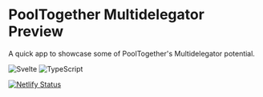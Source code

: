 # PoolTogether Multidelegator Preview

A quick app to showcase some of PoolTogether's Multidelegator potential.

![Svelte](https://img.shields.io/badge/svelte-%23f1413d.svg?style=for-the-badge&logo=svelte&logoColor=white)
![TypeScript](https://img.shields.io/badge/typescript-%23007ACC.svg?style=for-the-badge&logo=typescript&logoColor=white)

[![Netlify Status](https://api.netlify.com/api/v1/badges/7ca00147-def3-4f6c-a08f-4f6b2e95fdb5/deploy-status)](https://app.netlify.com/sites/pooltogether-multidelegator/deploys)